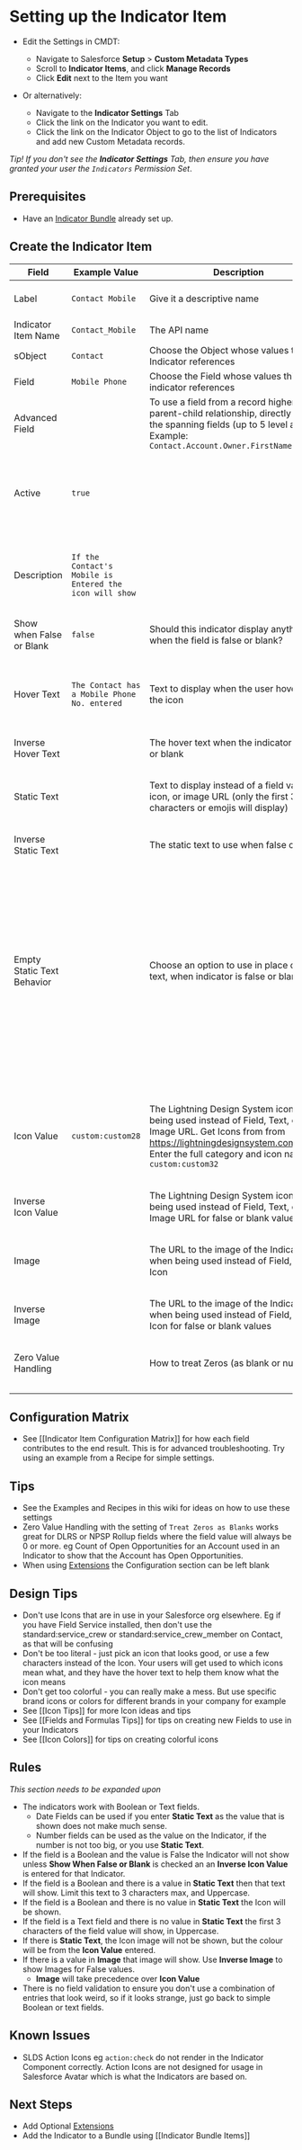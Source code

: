 # Setting up the Indicator Item

* Edit the Settings in CMDT:
  * Navigate to Salesforce **Setup** > **Custom Metadata Types**
  * Scroll to **Indicator Items**, and click **Manage Records**
  * Click **Edit** next to the Item you want

* Or alternatively:
  * Navigate to the **Indicator Settings** Tab
  * Click the link on the Indicator you want to edit. 
  * Click the link on the Indicator Object to go to the list of Indicators and add new Custom Metadata records. 

_Tip! If you don't see the **Indicator Settings** Tab, then ensure you have granted your user the `Indicators` Permission Set_.

## Prerequisites
* Have an [Indicator Bundle](Indicator-Bundle) already set up.

## Create the Indicator Item
|Field|Example Value|Description|Tip|
|---------|----------|-------------------|--------------------------|
|Label|`Contact Mobile`|Give it a descriptive name|Include the Object Name
|Indicator Item Name|`Contact_Mobile`|The API name
|sObject|`Contact`|Choose the Object whose values this Indicator references
|Field|`Mobile Phone`|Choose the Field whose values this indicator references
|Advanced Field||To use a field from a record higher in the parent-child relationship, directly enter the spanning fields (up to 5 level away). Example:  `Contact.Account.Owner.FirstName`
|Active|`true`||Leave this unchecked until the Indicator is ready to be added to a Bundle
|Description|`If the Contact's Mobile is Entered the icon will show`||Write something useful here, your future self will thank you
|Show when False or Blank|`false`|Should this indicator display anything when the field is false or blank?
|Hover Text|`The Contact has a Mobile Phone No. entered`|Text to display when the user hovers over the icon|Leaving the Hover Text blank will show the field value as the hover text
|Inverse Hover Text||The hover text when the indicator is false or blank
|Static Text||Text to display instead of a field value, icon, or image URL (only the first 3 characters or emojis will display)|Copy and paste [Emojis](https://emojipedia.org) here for some fun Indicators
|Inverse Static Text||The static text to use when false or blank
|Empty Static Text Behavior||Choose an option to use in place of static text, when indicator is false or blank|Default is `Use Icon Only` which will show the Icon if there is no Static Text entered. This field controls both regular and Inverse selections. Note: When using an Image this field is not used
|Icon Value|`custom:custom28`|The Lightning Design System icon when being used instead of Field, Text, or Image URL. Get Icons from from https://lightningdesignsystem.com/icons/. Enter the full category and icon name like `custom:custom32`|If Static text is entered, the Icon color will be used, with the static text in white
|Inverse Icon Value||The Lightning Design System icon when being used instead of Field, Text, or Image URL for false or blank values
|Image||The URL to the image of the Indicator when being used instead of Field, Text, or Icon|eg link to a Static Resource, File, or Document in your Org|The use of an Image overrides any Icon settings
|Inverse Image||The URL to the image of the Indicator when being used instead of Field, Text, or Icon for false or blank values
|Zero Value Handling||How to treat Zeros (as blank or number)|Use in conjunction with Show when False or Blank

## Configuration Matrix
* See [[Indicator Item Configuration Matrix]] for how each field contributes to the end result. This is for advanced troubleshooting. Try using an example from a Recipe for simple settings. 

## Tips

* See the Examples and Recipes in this wiki for ideas on how to use these settings
* Zero Value Handling with the setting of `Treat Zeros as Blanks` works great for DLRS or NPSP Rollup fields where the field value will always be 0 or more. eg Count of Open Opportunities for an Account used in an Indicator to show that the Account has Open Opportunities. 
* When using [Extensions](Extensions) the Configuration section can be left blank

## Design Tips
* Don't use Icons that are in use in your Salesforce org elsewhere. Eg if you have Field Service installed, then don't use the standard:service_crew or standard:service_crew_member on Contact, as that will be confusing
* Don't be too literal - just pick an icon that looks good, or use a few characters instead of the Icon. Your users will get used to which icons mean what, and they have the hover text to help them know what the icon means
* Don't get too colorful - you can really make a mess. But use specific brand icons or colors for different brands in your company for example
* See [[Icon Tips]] for more Icon ideas and tips
* See [[Fields and Formulas Tips]] for tips on creating new Fields to use in your Indicators
* See [[Icon Colors]] for tips on creating colorful icons

## Rules
_This section needs to be expanded upon_

* The indicators work with Boolean or Text fields. 
  * Date Fields can be used if you enter **Static Text** as the value that is shown does not make much sense. 
  * Number fields can be used as the value on the Indicator, if the number is not too big, or you use **Static Text**. 
* If the field is a Boolean and the value is False the Indicator will not show unless **Show When False or Blank** is checked an an **Inverse Icon Value** is entered for that Indicator.
* If the field is a Boolean and there is a value in **Static Text** then that text will show. Limit this text to 3 characters max, and Uppercase. 
* If the field is a Boolean and there is no value in **Static Text** the Icon will be shown.
* If the field is a Text field and there is no value in **Static Text** the first 3 characters of the field value will show, in Uppercase.
* If there is **Static Text**, the Icon image will not be shown, but the colour will be from the **Icon Value** entered. 
* If there is a value in **Image** that image will show. Use **Inverse Image** to show Images for False values.
  * **Image** will take precedence over **Icon Value**
* There is no field validation to ensure you don't use a combination of entries that look weird, so if it looks strange, just go back to simple Boolean or text fields.

## Known Issues
* SLDS Action Icons eg `action:check` do not render in the Indicator Component correctly. Action Icons are not designed for usage in Salesforce Avatar which is what the Indicators are based on. 

## Next Steps
* Add Optional [Extensions](Extensions)
* Add the Indicator to a Bundle using [[Indicator Bundle Items]]
